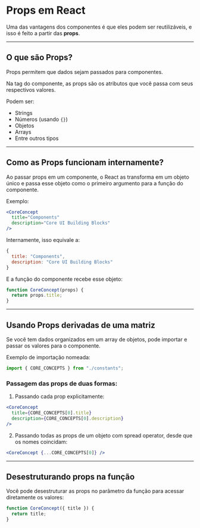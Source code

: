 
# Props em React

Uma das vantagens dos componentes é que eles podem ser reutilizáveis, e isso é feito a partir das **props**.

---

## O que são Props?

Props permitem que dados sejam passados para componentes.

Na tag do componente, as props são os atributos que você passa com seus respectivos valores.

Podem ser:

- Strings
- Números (usando `{}`)
- Objetos
- Arrays
- Entre outros tipos

---

## Como as Props funcionam internamente?

Ao passar props em um componente, o React as transforma em um objeto único e passa esse objeto como o primeiro argumento para a função do componente.

Exemplo:

```jsx
<CoreConcept
  title="Components"
  description="Core UI Building Blocks"
/>
```

Internamente, isso equivale a:

```js
{
  title: "Components",
  description: "Core UI Building Blocks"
}
```

E a função do componente recebe esse objeto:

```jsx
function CoreConcept(props) {
  return props.title;
}
```

---

## Usando Props derivadas de uma matriz

Se você tem dados organizados em um array de objetos, pode importar e passar os valores para o componente.

Exemplo de importação nomeada:

```jsx
import { CORE_CONCEPTS } from "./constants";
```

### Passagem das props de duas formas:

1) Passando cada prop explicitamente:

```jsx
<CoreConcept
  title={CORE_CONCEPTS[0].title}
  description={CORE_CONCEPTS[0].description}
/>
```

2) Passando todas as props de um objeto com spread operator, desde que os nomes coincidam:

```jsx
<CoreConcept {...CORE_CONCEPTS[0]} />
```

---

## Desestruturando props na função

Você pode desestruturar as props no parâmetro da função para acessar diretamente os valores:

```jsx
function CoreConcept({ title }) {
  return title;
}
```

